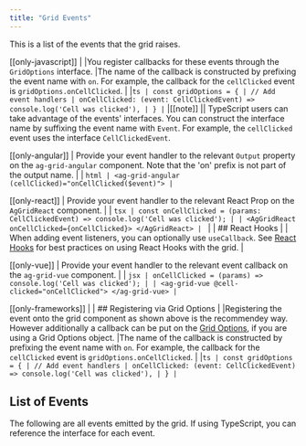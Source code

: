 ```yaml
---
title: "Grid Events"
---
```


This is a list of the events that the grid raises.

[[only-javascript]]
|
|You register callbacks for these events through the `GridOptions` interface.
|The name of the callback is constructed by prefixing the event name with `on`. For example, the callback for the `cellClicked` event is `gridOptions.onCellClicked`.
|
|`ts | const gridOptions = { | // Add event handlers | onCellClicked: (event: CellClickedEvent) => console.log('Cell was clicked'), | } |`
|[[note]]
|| TypeScript users can take advantage of the events' interfaces. You can construct the interface name by suffixing the event name with `Event`. For example, the `cellClicked` event uses the interface `CellClickedEvent`.

[[only-angular]]
| Provide your event handler to the relevant `Output` property on the `ag-grid-angular` component. Note that the 'on' prefix is not part of the output name.
|
| `html | <ag-grid-angular (cellClicked)="onCellClicked($event)"> | `

[[only-react]]
| Provide your event handler to the relevant React Prop on the `AgGridReact` component.
|
| `tsx | const onCellClicked = (params: CellClickedEvent) => console.log('Cell was clicked'); | | <AgGridReact onCellClicked={onCellClicked}> </AgGridReact> | `
|
| ## React Hooks
|
| When adding event listeners, you can optionally use `useCallback`. See [React Hooks](/react-hooks/) for best practices on using React Hooks with the grid.
|

[[only-vue]]
| Provide your event handler to the relevant event callback on the `ag-grid-vue` component.
|
| `jsx | onCellClicked = (params) => console.log('Cell was clicked'); | | <ag-grid-vue @cell-clicked="onCellClicked"> </ag-grid-vue> | `

[[only-frameworks]]
|
| ## Registering via Grid Options
|
|Registering the event onto the grid component as shown above is the recommendey way. However additionally a callback can be put on the [Grid Options](/grid-interface/#grid-options-3), if you are using a Grid Options object.
|The name of the callback is constructed by prefixing the event name with `on`. For example, the callback for the `cellClicked` event is `gridOptions.onCellClicked`.
|
|`ts | const gridOptions = { | // Add event handlers | onCellClicked: (event: CellClickedEvent) => console.log('Cell was clicked'), | } |`

## List of Events

The following are all events emitted by the grid. If using TypeScript, you can reference the interface for each event.

<api-documentation source='events.json' ></api-documentation>
